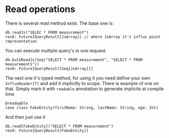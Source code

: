 # Read operations
There is several read method exist. The base one is:
```
db.readJs("SELEC * FROM measurement")
res0: Future[QueryResult[JsArray]] // where JsArray it's influx point representation
```
You can execute multiple query's in one request:
```
db.bulkReadJs(Seq("SELECT * FROM measurement", "SELECT * FROM measurement1"))
res0: Future[QueryResult[Seq[JsArray]]]
```
The next one it's typed method, for using it you need define your own `InfluxReader[T]` and add it implicitly to scope. There is example of one on that.
Simply mark it with `readable` annotation to generate implicits at compile time
```
@readaable
case class FakeEntity(firstName: String, lastName: String, age: Int)
```
And then just use it
```
db.read[FakeEntity]("SELECT * FROM measurement")
res0: Future[QueryResult[FakeEntity]]
```